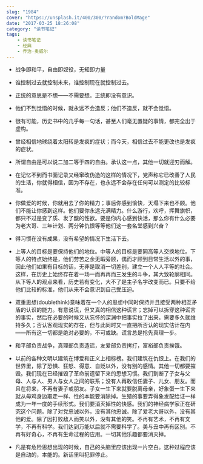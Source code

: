 ```yaml
---
slug: "1984"
cover: "https://unsplash.it/400/300/?random?BoldMage"
date: "2017-03-25 18:26:08"
category: "读书笔记"
tags:
    - 读书笔记
    - 经典
    - 乔治·奥威尔
---
```

- 战争即和平，自由即奴役，无知即力量

- 谁控制过去就控制未来，谁控制现在就控制过去。

- 正统的意思是不想——不需要想。正统即没有意识。

- 他们不到觉悟的时候，就永远不会造反；他们不造反，就不会觉悟。

- 很有可能，历史书中的几乎每一句话，甚至人们毫无置疑的事情，都完全出于虚构。

- 曾经相信地球绕着太阳转是发疯的症状；而今天，相信过去不能更改也是发疯的症状。

- 所谓自由是可以说二加二等于四的自由。承认这一点，其他一切就迎刃而解。

- 在记忆不到而书面记录又经窜改伪造的这样的情况下，党声称它已改善了人民的生活，你就得相信，因为不存在，也永远不会存在任何可以测定的比较标准。

- 你做爱的时候，你就用去了你的精力；事后你感到愉快，天塌下来也不顾。他们不能让你感到这样。他们要你永远充满精力。什么游行，欢呼，挥舞旗帜，都只不过是变了质、发了酸的性欲。要是你内心感到快活，那么你有什么必要为老大哥、三年计划、两分钟仇恨等等他们这一套名堂感到兴奋？

- 得习惯在没有成果，没有希望的情况下生活下去。

- 上等人的目标是要保持他们的地位。中等人的目标是要同高等人交换地位。下等人的特点始终是，他们劳苦之余无暇旁顾，偶而才顾到日常生活以外的事，因此他们如果有目标的话，无非是取消一切差别，建立一个人人平等的社会。这样，在历史上始终存在着一场一而再再而三发生的斗争，其大致轮廓相同。从下等人的观点来看，历史若有变化，大不了是主子名字改变而已。只要不给他们比较的标淮，他们从来不会意识到自己受压迫。

- 双重思想(doublethink)意味着在一个人的思想中同时保持并且接受两种相互矛盾的认识的能力。有意说谎，但又真的相信这种谎言；忘掉可以拆穿这种谎言的事实，然后在必要的时候又从忘怀的深渊中把事实拉了出来，需要多久就维持多久；否认客观现实的存在，但与此同时又一直把所否认的现实估计在内——所有这一切都是绝对必要的，不可或缺。谎言总是抢先真理一步。

- 和平部负责战争，真理部负责造谣，友爱部负责拷打，富裕部负责挨饿。

- 以前的各种文明以建筑在博爱和正义上相标榜。我们建筑在仇恨上。在我们的世界里，除了恐惧、狂怒、得意、自贬以外，没有别的感情。其他一切都要摧毁。我们现在已经摧毁了革命前遗留下来的思想习惯。我们割断了子女与父母、人与人、男人与女人之间的联系；没有人再敢信任妻子、儿女、朋友。而且在将来，不再有妻子或朋友。子女一生下来就要脱离母亲，好象蛋一生下来就从母鸡身边取走一样、性的本能要消除掉。生殖的事要弄得象发配给证一样成为一年一度的手续形式。我们要消灭掉性的快感。我们的神经病学家正在研究这个问题。除了对党忠诚以外，没有其他忠诚。除了爱老大哥以外，没有其他的爱。除了因打败敌人而笑以外，没有其他的笑。不再有艺术，不再有文学，不再有科学。我们达到万能以后就不需要科学了。美与丑中再有区别。不再有好奇心，不再有生命过程的应用。一切其他乐趣都要消灭掉。

- 凡是有危险思想出现的时候，自己的头脑里应该出现一片空白。这种过程应该是自动的，本能的。新话里叫犯罪停止。

